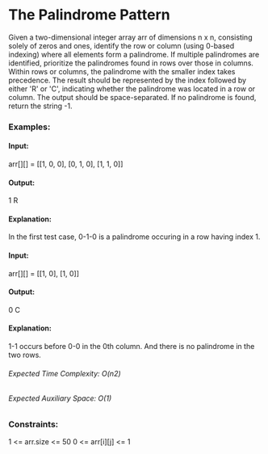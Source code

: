 # The Palindrome Pattern
Given a two-dimensional integer array arr of dimensions n x n, consisting solely of zeros and ones, identify the row or column (using 0-based indexing) where all elements form a palindrome. If multiple palindromes are identified, prioritize the palindromes found in rows over those in columns. Within rows or columns, the palindrome with the smaller index takes precedence. The result should be represented by the index followed by either 'R' or 'C', indicating whether the palindrome was located in a row or column. The output should be space-separated. If no palindrome is found, return the string -1.

### Examples:
#### Input: 
arr[][] =  [[1, 0, 0], 
           [0, 1, 0],
           [1, 1, 0]]
#### Output:
1 R
#### Explanation:
In the first test case, 0-1-0 is a palindrome 
occuring in a row having index 1.

#### Input: 
arr[][] =   [[1, 0],
           [1, 0]]
#### Output:
0 C
#### Explanation:
1-1 occurs before 0-0 in the 0th column. And there is no palindrome in the two rows.

###### Expected Time Complexity: O(n2)
###### Expected Auxiliary Space: O(1)

### Constraints:
1 <= arr.size <= 50
0 <= arr[i][j] <= 1

